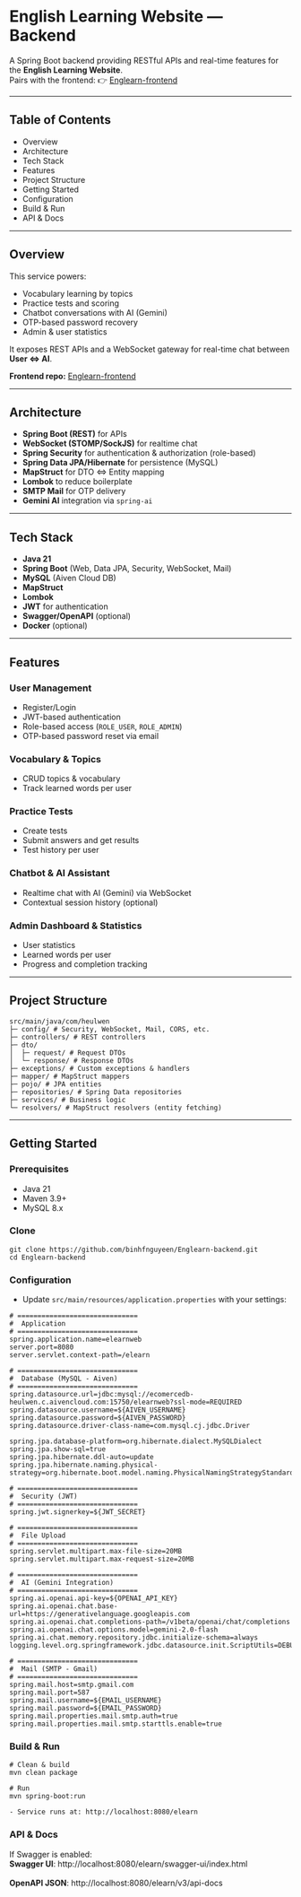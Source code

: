# English Learning Website — Backend

A Spring Boot backend providing RESTful APIs and real-time features for the **English Learning Website**.  
Pairs with the frontend: 👉 [Englearn-frontend](https://github.com/binhfnguyeen/Englearn-frontend.git)

---

## Table of Contents
- Overview
- Architecture
- Tech Stack
- Features
- Project Structure
- Getting Started
- Configuration
- Build & Run
- API & Docs

---

## Overview
This service powers:
- Vocabulary learning by topics
- Practice tests and scoring
- Chatbot conversations with AI (Gemini)
- OTP-based password recovery
- Admin & user statistics

It exposes REST APIs and a WebSocket gateway for real-time chat between **User <=> AI**.

**Frontend repo:** [Englearn-frontend](https://github.com/binhfnguyeen/Englearn-frontend.git)

---

## Architecture
- **Spring Boot (REST)** for APIs
- **WebSocket (STOMP/SockJS)** for realtime chat
- **Spring Security** for authentication & authorization (role-based)
- **Spring Data JPA/Hibernate** for persistence (MySQL)
- **MapStruct** for DTO <=> Entity mapping
- **Lombok** to reduce boilerplate
- **SMTP Mail** for OTP delivery
- **Gemini AI** integration via `spring-ai`

---

## Tech Stack
- **Java 21**
- **Spring Boot** (Web, Data JPA, Security, WebSocket, Mail)
- **MySQL** (Aiven Cloud DB)
- **MapStruct**
- **Lombok**
- **JWT** for authentication
- **Swagger/OpenAPI** (optional)
- **Docker** (optional)

---

## Features
### User Management
- Register/Login
- JWT-based authentication
- Role-based access (`ROLE_USER`, `ROLE_ADMIN`)
- OTP-based password reset via email

### Vocabulary & Topics
- CRUD topics & vocabulary
- Track learned words per user

### Practice Tests
- Create tests
- Submit answers and get results
- Test history per user

### Chatbot & AI Assistant
- Realtime chat with AI (Gemini) via WebSocket
- Contextual session history (optional)

### Admin Dashboard & Statistics
- User statistics
- Learned words per user
- Progress and completion tracking

---

## Project Structure
```
src/main/java/com/heulwen 
├─ config/ # Security, WebSocket, Mail, CORS, etc. 
├─ controllers/ # REST controllers 
├─ dto/ 
│  ├─ request/ # Request DTOs 
│  └─ response/ # Response DTOs 
├─ exceptions/ # Custom exceptions & handlers 
├─ mapper/ # MapStruct mappers 
├─ pojo/ # JPA entities 
├─ repositories/ # Spring Data repositories 
├─ services/ # Business logic 
└─ resolvers/ # MapStruct resolvers (entity fetching) 
```

---

## Getting Started

### Prerequisites
- Java 21  
- Maven 3.9+  
- MySQL 8.x  

### Clone
```
git clone https://github.com/binhfnguyeen/Englearn-backend.git
cd Englearn-backend
```

### Configuration

- Update `src/main/resources/application.properties` with your settings:

```properties
# ==============================
#  Application
# ==============================
spring.application.name=elearnweb
server.port=8080
server.servlet.context-path=/elearn

# ==============================
#  Database (MySQL - Aiven)
# ==============================
spring.datasource.url=jdbc:mysql://ecomercedb-heulwen.c.aivencloud.com:15750/elearnweb?ssl-mode=REQUIRED
spring.datasource.username=${AIVEN_USERNAME}
spring.datasource.password=${AIVEN_PASSWORD}
spring.datasource.driver-class-name=com.mysql.cj.jdbc.Driver

spring.jpa.database-platform=org.hibernate.dialect.MySQLDialect
spring.jpa.show-sql=true
spring.jpa.hibernate.ddl-auto=update
spring.jpa.hibernate.naming.physical-strategy=org.hibernate.boot.model.naming.PhysicalNamingStrategyStandardImpl

# ==============================
#  Security (JWT)
# ==============================
spring.jwt.signerkey=${JWT_SECRET}

# ==============================
#  File Upload
# ==============================
spring.servlet.multipart.max-file-size=20MB
spring.servlet.multipart.max-request-size=20MB

# ==============================
#  AI (Gemini Integration)
# ==============================
spring.ai.openai.api-key=${OPENAI_API_KEY}
spring.ai.openai.chat.base-url=https://generativelanguage.googleapis.com
spring.ai.openai.chat.completions-path=/v1beta/openai/chat/completions
spring.ai.openai.chat.options.model=gemini-2.0-flash
spring.ai.chat.memory.repository.jdbc.initialize-schema=always
logging.level.org.springframework.jdbc.datasource.init.ScriptUtils=DEBUG

# ==============================
#  Mail (SMTP - Gmail)
# ==============================
spring.mail.host=smtp.gmail.com
spring.mail.port=587
spring.mail.username=${EMAIL_USERNAME}
spring.mail.password=${EMAIL_PASSWORD}
spring.mail.properties.mail.smtp.auth=true
spring.mail.properties.mail.smtp.starttls.enable=true
```

### Build & Run

```
# Clean & build
mvn clean package

# Run
mvn spring-boot:run

- Service runs at: http://localhost:8080/elearn
```

### API & Docs

If Swagger is enabled:
<br>**Swagger UI**: http://localhost:8080/elearn/swagger-ui/index.html</br>
<br>**OpenAPI JSON**: http://localhost:8080/elearn/v3/api-docs</br>